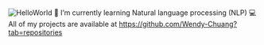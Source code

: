 ![HelloWorld](https://user-images.githubusercontent.com/116689197/213976963-4be1629e-3589-4386-aa51-b24d808e4b02.png)
🌱 I’m currently learning Natural language processing (NLP)
💻 All of my projects are available at https://github.com/Wendy-Chuang?tab=repositories

